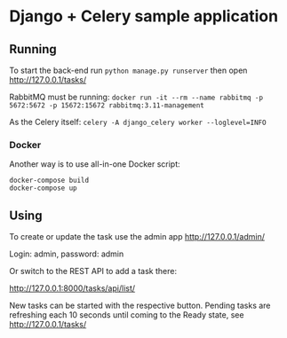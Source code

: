 # Django + Celery sample application
## Running
To start the back-end run
```python manage.py runserver```
then open http://127.0.0.1/tasks/

RabbitMQ must be running:
```docker run -it --rm --name rabbitmq -p 5672:5672 -p 15672:15672 rabbitmq:3.11-management```

As the Celery itself:
```celery -A django_celery worker --loglevel=INFO```

### Docker
Another way is to use all-in-one Docker script:
```
docker-compose build
docker-compose up
```

## Using
To create or update the task use the admin app http://127.0.0.1/admin/

Login: admin, password: admin

Or switch to the REST API to add a task there:

http://127.0.0.1:8000/tasks/api/list/

New tasks can be started with the respective button. Pending tasks are refreshing
each 10 seconds until coming to the Ready state, see http://127.0.0.1/tasks/
